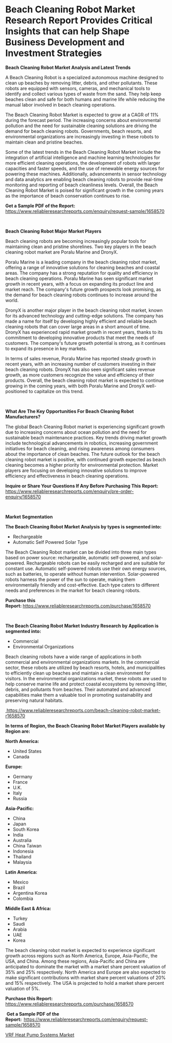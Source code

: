 <p><h1>Beach Cleaning Robot Market Research Report Provides Critical Insights that can help Shape Business Development and Investment Strategies</h1></p><p><strong>Beach Cleaning Robot Market Analysis and Latest Trends</strong></p>
<p><p>A Beach Cleaning Robot is a specialized autonomous machine designed to clean up beaches by removing litter, debris, and other pollutants. These robots are equipped with sensors, cameras, and mechanical tools to identify and collect various types of waste from the sand. They help keep beaches clean and safe for both humans and marine life while reducing the manual labor involved in beach cleaning operations.</p><p>The Beach Cleaning Robot Market is expected to grow at a CAGR of 11% during the forecast period. The increasing concerns about environmental pollution and the need for sustainable cleaning solutions are driving the demand for beach cleaning robots. Governments, beach resorts, and environmental organizations are increasingly investing in these robots to maintain clean and pristine beaches.</p><p>Some of the latest trends in the Beach Cleaning Robot Market include the integration of artificial intelligence and machine learning technologies for more efficient cleaning operations, the development of robots with larger capacities and faster speeds, and the use of renewable energy sources for powering these machines. Additionally, advancements in sensor technology and data analytics are enabling beach cleaning robots to provide real-time monitoring and reporting of beach cleanliness levels. Overall, the Beach Cleaning Robot Market is poised for significant growth in the coming years as the importance of beach conservation continues to rise.</p></p>
<p><strong>Get a Sample PDF of the Report:&nbsp;</strong> <a href="https://www.reliableresearchreports.com/enquiry/request-sample/1658570">https://www.reliableresearchreports.com/enquiry/request-sample/1658570</a></p>
<p>&nbsp;</p>
<p><strong>Beach Cleaning Robot Major Market Players</strong></p>
<p><p>Beach cleaning robots are becoming increasingly popular tools for maintaining clean and pristine shorelines. Two key players in the beach cleaning robot market are Poralu Marine and DronyX.</p><p>Poralu Marine is a leading company in the beach cleaning robot market, offering a range of innovative solutions for cleaning beaches and coastal areas. The company has a strong reputation for quality and efficiency in beach cleaning operations. Poralu Marine has seen significant market growth in recent years, with a focus on expanding its product line and market reach. The company's future growth prospects look promising, as the demand for beach cleaning robots continues to increase around the world.</p><p>DronyX is another major player in the beach cleaning robot market, known for its advanced technology and cutting-edge solutions. The company has made a name for itself by developing highly efficient and reliable beach cleaning robots that can cover large areas in a short amount of time. DronyX has experienced rapid market growth in recent years, thanks to its commitment to developing innovative products that meet the needs of customers. The company's future growth potential is strong, as it continues to expand its presence in key markets.</p><p>In terms of sales revenue, Poralu Marine has reported steady growth in recent years, with an increasing number of customers investing in their beach cleaning robots. DronyX has also seen significant sales revenue growth, as more customers recognize the value and efficiency of their products. Overall, the beach cleaning robot market is expected to continue growing in the coming years, with both Poralu Marine and DronyX well-positioned to capitalize on this trend.</p></p>
<p>&nbsp;</p>
<p><strong>What Are The Key Opportunities For Beach Cleaning Robot Manufacturers?</strong></p>
<p><p>The global Beach Cleaning Robot market is experiencing significant growth due to increasing concerns about ocean pollution and the need for sustainable beach maintenance practices. Key trends driving market growth include technological advancements in robotics, increasing government initiatives for beach cleaning, and rising awareness among consumers about the importance of clean beaches. The future outlook for the beach cleaning robot market is positive, with continued growth expected as beach cleaning becomes a higher priority for environmental protection. Market players are focusing on developing innovative solutions to improve efficiency and effectiveness in beach cleaning operations.</p></p>
<p><strong>Inquire or Share Your Questions If Any Before Purchasing This Report:</strong> <a href="https://www.reliableresearchreports.com/enquiry/pre-order-enquiry/1658570">https://www.reliableresearchreports.com/enquiry/pre-order-enquiry/1658570</a></p>
<p>&nbsp;</p>
<p><strong>Market Segmentation</strong></p>
<p><strong>The Beach Cleaning Robot Market Analysis by types is segmented into:</strong></p>
<p><ul><li>Rechargeable</li><li>Automatic Self Powered Solar Type</li></ul></p>
<p><p>The Beach Cleaning Robot market can be divided into three main types based on power source: rechargeable, automatic self-powered, and solar-powered. Rechargeable robots can be easily recharged and are suitable for constant use. Automatic self-powered robots use their own energy sources, such as batteries, to operate without human intervention. Solar-powered robots harness the power of the sun to operate, making them environmentally friendly and cost-effective. Each type caters to different needs and preferences in the market for beach cleaning robots.</p></p>
<p><strong>Purchase this Report:&nbsp;</strong><a href="https://www.reliableresearchreports.com/purchase/1658570">https://www.reliableresearchreports.com/purchase/1658570</a></p>
<p>&nbsp;</p>
<p><strong>The Beach Cleaning Robot Market Industry Research by Application is segmented into:</strong></p>
<p><ul><li>Commercial</li><li>Environmental Organizations</li></ul></p>
<p><p>Beach cleaning robots have a wide range of applications in both commercial and environmental organizations markets. In the commercial sector, these robots are utilized by beach resorts, hotels, and municipalities to efficiently clean up beaches and maintain a clean environment for visitors. In the environmental organizations market, these robots are used to help conserve marine life and protect coastal ecosystems by removing litter, debris, and pollutants from beaches. Their automated and advanced capabilities make them a valuable tool in promoting sustainability and preserving natural habitats.</p></p>
<p><a href="https://www.reliableresearchreports.com/beach-cleaning-robot-market-r1658570">&nbsp;https://www.reliableresearchreports.com/beach-cleaning-robot-market-r1658570</a></p>
<p><strong>In terms of Region, the Beach Cleaning Robot Market Players available by Region are:</strong></p>
<p>
    <p> <strong> North America: </strong>
        <ul>
            <li>United States</li>
            <li>Canada</li>
        </ul>
        </p> 
    <p> <strong> Europe: </strong>
        <ul>
            <li>Germany</li>
            <li>France</li>
            <li>U.K.</li>
            <li>Italy</li>
            <li>Russia</li>
        </ul>
        </p> 
    <p> <strong> Asia-Pacific: </strong>
        <ul>
            <li>China</li>
            <li>Japan</li>
            <li>South Korea</li>
            <li>India</li>
            <li>Australia</li>
            <li>China Taiwan</li>
            <li>Indonesia</li>
            <li>Thailand</li>
            <li>Malaysia</li>
        </ul>
        </p> 
    <p> <strong> Latin America: </strong>
        <ul>
            <li>Mexico</li>
            <li>Brazil</li>
            <li>Argentina Korea</li>
            <li>Colombia</li>
        </ul>
        </p> 
    <p> <strong> Middle East & Africa: </strong>
        <ul>
            <li>Turkey</li>
            <li>Saudi</li>
            <li>Arabia</li>
            <li>UAE</li>
            <li>Korea</li>
        </ul>
    </p>
    </p>
<p><p>The beach cleaning robot market is expected to experience significant growth across regions such as North America, Europe, Asia-Pacific, the USA, and China. Among these regions, Asia-Pacific and China are anticipated to dominate the market with a market share percent valuation of 35% and 25% respectively. North America and Europe are also expected to make significant contributions with market share percent valuations of 20% and 15% respectively. The USA is projected to hold a market share percent valuation of 5%.</p></p>
<p><strong>Purchase this Report: </strong><a href="https://www.reliableresearchreports.com/purchase/1658570">https://www.reliableresearchreports.com/purchase/1658570</a></p>
<p>&nbsp;<strong>Get a Sample PDF of the Report:&nbsp;&nbsp;</strong><a href="https://www.reliableresearchreports.com/enquiry/request-sample/1658570">https://www.reliableresearchreports.com/enquiry/request-sample/1658570</a></p>
<p><strong></strong></p>
<p><p><a href="https://github.com/JameTravis/Market-Research-Report-List-4/blob/main/vrf-heat-pump-systems-market.md">VRF Heat Pump Systems Market</a></p></p>